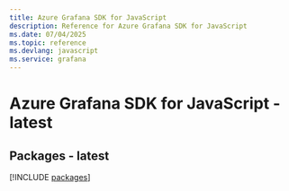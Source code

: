 ```yaml
---
title: Azure Grafana SDK for JavaScript
description: Reference for Azure Grafana SDK for JavaScript
ms.date: 07/04/2025
ms.topic: reference
ms.devlang: javascript
ms.service: grafana
---
```

# Azure Grafana SDK for JavaScript - latest
## Packages - latest
[!INCLUDE [packages](grafana-index.md)]